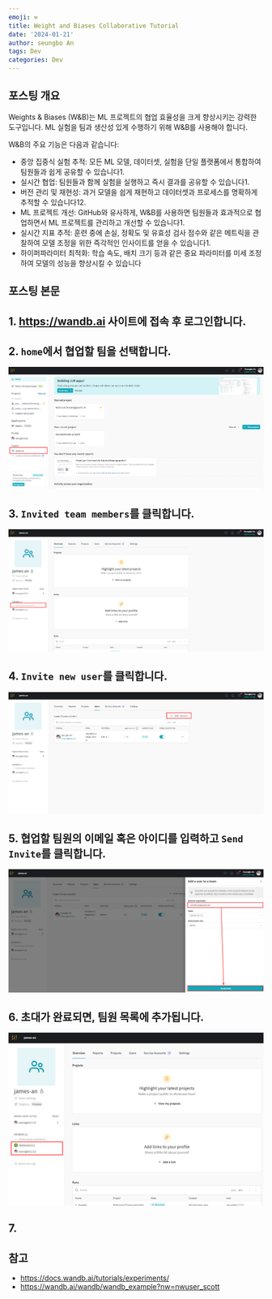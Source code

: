 ```yaml
---
emoji: ⚒️
title: Weight and Biases Collaborative Tutorial
date: '2024-01-21'
author: seungbo An
tags: Dev
categories: Dev
---
```


## 포스팅 개요

Weights & Biases (W&B)는 ML 프로젝트의 협업 효율성을 크게 향상시키는 강력한 도구입니다. ML 실험을 팀과 생산성 있게 수행하기 위해 W&B를 사용해야 합니다.

W&B의 주요 기능은 다음과 같습니다:
- 중앙 집중식 실험 추적: 모든 ML 모델, 데이터셋, 실험을 단일 플랫폼에서 통합하여 팀원들과 쉽게 공유할 수 있습니다1.
- 실시간 협업: 팀원들과 함께 실험을 실행하고 즉시 결과를 공유할 수 있습니다1.
- 버전 관리 및 재현성: 과거 모델을 쉽게 재현하고 데이터셋과 프로세스를 명확하게 추적할 수 있습니다12.
- ML 프로젝트 개선: GitHub와 유사하게, W&B를 사용하면 팀원들과 효과적으로 협업하면서 ML 프로젝트를 관리하고 개선할 수 있습니다1.
- 실시간 지표 추적: 훈련 중에 손실, 정확도 및 유효성 검사 점수와 같은 메트릭을 관찰하여 모델 조정을 위한 즉각적인 인사이트를 얻을 수 있습니다1.
- 하이퍼파라미터 최적화: 학습 속도, 배치 크기 등과 같은 중요 파라미터를 미세 조정하여 모델의 성능을 향상시킬 수 있습니다

## 포스팅 본문

## 1. https://wandb.ai 사이트에 접속 후 로그인합니다.

## 2. `home`에서 협업할 팀을 선택합니다.
![alt text](image.png)

## 3. `Invited team members`를 클릭합니다.
![alt text](image-1.png)

## 4. `Invite new user`를 클릭합니다.
![alt text](image-2.png)

## 5. 협업할 팀원의 이메일 혹은 아이디를 입력하고 `Send Invite`를 클릭합니다.
![alt text](image-3.png)

## 6. 초대가 완료되면, 팀원 목록에 추가됩니다.
![alt text](image-4.png)

## 7. 



## 참고
- https://docs.wandb.ai/tutorials/experiments/
- https://wandb.ai/wandb/wandb_example?nw=nwuser_scott
